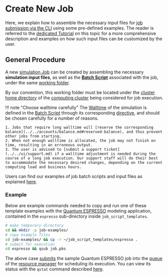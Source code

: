 # Create New Job

Here, we explain how to assemble the necessary input files for [job submission via the CLI](../overview.md) using some pre-defined examples. The reader is referred to the [dedicated Tutorial](../../tutorials/) on this topic for a more comprehensive description and examples on how such input files can be customized by the user.

## General Procedure

A new [simulation Job](../../jobs/overview.md) can be created by assembling the necessary **simulation input files**, as well as the **[Batch Script](../batch-scripts/overview.md)** associated with the job, under the same [working folder](../batch-scripts/directories.md).
 
By our convention, this working folder must be located under the [cluster home directory](../../infrastructure/clusters/directories.md) of the [computing cluster](../../infrastructure/clusters/overview.md) being considered for job execution.

!!! note "Choose walltime carefully"
    The [Walltime](../../infrastructure/compute/parameters.md#time-limit) of the simulation is defined in the [Batch Script](../batch-scripts/overview.md) through its corresponding [directive](../batch-scripts/directives.md), and should be chosen carefully for a number of reasons.
    
    1. Jobs that require long walltime will [reserve the corresponding balance](../../accounts/balance.md#reserved-balance), and thus prevent other jobs from starting.
    2. When not enough walltime is allocated, the job may not finish on time, resulting in an erroneous output. 
    3. The user is advised to [submit a support ticket](../../ui/support.md) if a walltime adjustment is needed during the course of a long job execution. Our support staff will do their best to accommodate the necessary desired changes, depending on the current computing load and business hours.

Users can find our examples of job batch scripts and input files as explained [here](../batch-scripts/sample-scripts.md). 

### Example

Below are example commands needed to copy and run one of these template examples with the [Quantum ESPRESSO](../../software-directory/modeling/quantum-espresso/overview.md) modeling application, contained in the `espresso` sub-directory inside `job_script_templates`.

```bash
# make temporary directory
cd && mkdir -p job-examples/
# copy example files
cd job-examples/ && cp -r ~/job_script_templates/espresso .
# submit for execution
cd espresso && qsub job.pbs
```

The above case [submits](submit.md) the sample Quantum ESPRESSO job into the [queue](../../infrastructure/resource/queues.md) of the [resource manager](../../infrastructure/resource/overview.md) for scheduling its execution. You can view its status with the `qstat` command described [here](check-status.md).

